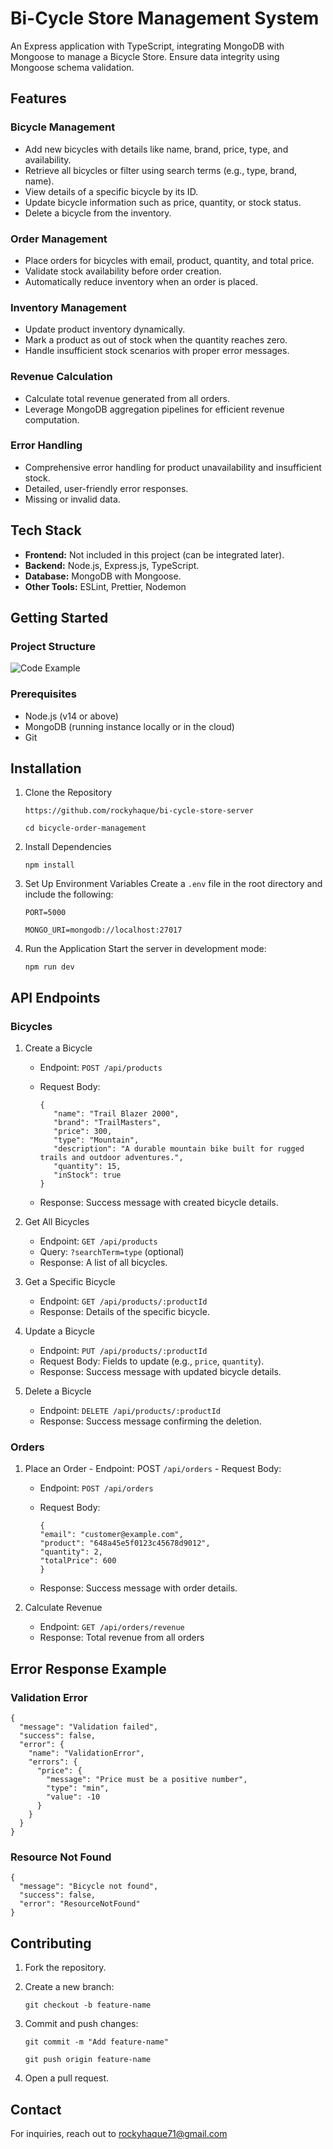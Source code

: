 # Bi-Cycle Store Management System

An Express application with TypeScript, integrating MongoDB with Mongoose to manage a Bicycle Store. Ensure data integrity using Mongoose schema validation.

## Features

### Bicycle Management

- Add new bicycles with details like name, brand, price, type, and availability.
- Retrieve all bicycles or filter using search terms (e.g., type, brand, name).
- View details of a specific bicycle by its ID.
- Update bicycle information such as price, quantity, or stock status.
- Delete a bicycle from the inventory.

### Order Management

- Place orders for bicycles with email, product, quantity, and total price.
- Validate stock availability before order creation.
- Automatically reduce inventory when an order is placed.

### Inventory Management

- Update product inventory dynamically.
- Mark a product as out of stock when the quantity reaches zero.
- Handle insufficient stock scenarios with proper error messages.

### Revenue Calculation

- Calculate total revenue generated from all orders.
- Leverage MongoDB aggregation pipelines for efficient revenue computation.

### Error Handling

- Comprehensive error handling for product unavailability and insufficient stock.
- Detailed, user-friendly error responses.
- Missing or invalid data.

## Tech Stack

- **Frontend:** Not included in this project (can be integrated later).
- **Backend:** Node.js, Express.js, TypeScript.
- **Database:** MongoDB with Mongoose.
- **Other Tools:** ESLint, Prettier, Nodemon

## Getting Started

### Project Structure
![Code Example](https://i.ibb.co.com/T1FBRwF/carbon-3.png)


### Prerequisites

- Node.js (v14 or above)
- MongoDB (running instance locally or in the cloud)
- Git

## Installation

1. Clone the Repository

   ```
   https://github.com/rockyhaque/bi-cycle-store-server
   ```

   ```
   cd bicycle-order-management
   ```

2. Install Dependencies

   ```
   npm install
   ```

3. Set Up Environment Variables Create a `.env` file in the root directory and include the following:

   ```
   PORT=5000
   ```

   ```
   MONGO_URI=mongodb://localhost:27017
   ```

4. Run the Application Start the server in development mode:

   ```
   npm run dev
   ```

## API Endpoints

### Bicycles

1. Create a Bicycle

   - Endpoint: `POST /api/products`
   - Request Body:

     ```
     {
        "name": "Trail Blazer 2000",
        "brand": "TrailMasters",
        "price": 300,
        "type": "Mountain",
        "description": "A durable mountain bike built for rugged trails and outdoor adventures.",
        "quantity": 15,
        "inStock": true
     }

     ```

   - Response: Success message with created bicycle details.

2. Get All Bicycles

   - Endpoint: `GET /api/products`
   - Query: `?searchTerm=type` (optional)
   - Response: A list of all bicycles.

3. Get a Specific Bicycle

   - Endpoint: `GET /api/products/:productId`
   - Response: Details of the specific bicycle.

4. Update a Bicycle

   - Endpoint: `PUT /api/products/:productId`
   - Request Body: Fields to update (e.g., `price`, `quantity`).
   - Response: Success message with updated bicycle details.

5. Delete a Bicycle
   - Endpoint: `DELETE /api/products/:productId`
   - Response: Success message confirming the deletion.

### Orders

1.  Place an Order - Endpoint: POST `/api/orders` - Request Body:

    - Endpoint: `POST /api/orders`
    - Request Body:

        ```
        {
        "email": "customer@example.com",
        "product": "648a45e5f0123c45678d9012",
        "quantity": 2,
        "totalPrice": 600
        }
        ```
    - Response: Success message with order details.

2. Calculate Revenue
    - Endpoint: `GET /api/orders/revenue`
    - Response: Total revenue from all orders

## Error Response Example
### Validation Error

```
{
  "message": "Validation failed",
  "success": false,
  "error": {
    "name": "ValidationError",
    "errors": {
      "price": {
        "message": "Price must be a positive number",
        "type": "min",
        "value": -10
      }
    }
  }
}

```

### Resource Not Found
```
{
  "message": "Bicycle not found",
  "success": false,
  "error": "ResourceNotFound"
}
```

## Contributing
1. Fork the repository.
2. Create a new branch:

    ```
    git checkout -b feature-name
    ```
3. Commit and push changes:
    ```
    git commit -m "Add feature-name"
    ```
    ```
    git push origin feature-name
    ```
4. Open a pull request.

## Contact
For inquiries, reach out to rockyhaque71@gmail.com
